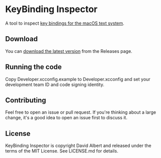 # KeyBinding Inspector

A tool to inspect [key bindings for the macOS text system](https://developer.apple.com/library/archive/documentation/Cocoa/Conceptual/EventOverview/TextDefaultsBindings/TextDefaultsBindings.html).

## Download

You can [download the latest version](https://github.com/davidbalbert/KeyBinding-Inspector/releases/latest) from the Releases page.

## Running the code

Copy Developer.xcconfig.example to Developer.xcconfig and set your development team ID and code signing identity.

## Contributing

Feel free to open an issue or pull request. If you're thinking about a large change, it's a good idea to open an issue first to discuss it.

## License

KeyBinding Inspector is copyright David Albert and released under the terms of the MIT License. See LICENSE.md for details.
